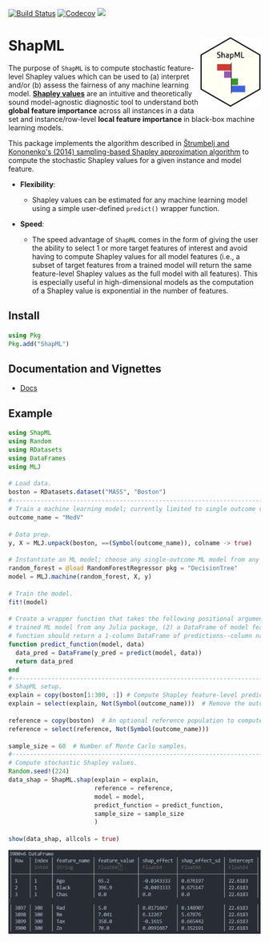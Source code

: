 [![Build Status](https://travis-ci.org/nredell/ShapML.jl.svg?branch=master)](https://travis-ci.org/nredell/ShapML.jl)
[![Codecov](https://codecov.io/gh/nredell/ShapML.jl/branch/master/graph/badge.svg)](https://codecov.io/gh/nredell/ShapML.jl)
[![](https://img.shields.io/badge/docs-dev-blue.svg)](https://nredell.github.io/ShapML.jl/dev)

# ShapML <img src="./tools/ShapML_logo.png" alt="ShapML logo" align="right" height="138.5" style="display: inline-block;">

The purpose of `ShapML` is to compute stochastic feature-level Shapley values which
can be used to (a) interpret and/or (b) assess the fairness of any machine learning model.
**[Shapley values](https://christophm.github.io/interpretable-ml-book/shapley.html)**
are an intuitive and theoretically sound model-agnostic diagnostic tool to understand both **global feature importance** across all instances in a data set and instance/row-level **local feature importance** in black-box machine learning models.

This package implements the algorithm described in
[Štrumbelj and Kononenko's (2014) sampling-based Shapley approximation algorithm](https://link.springer.com/article/10.1007%2Fs10115-013-0679-x)
to compute the stochastic Shapley values for a given instance and model feature.

* **Flexibility**:
    + Shapley values can be estimated for any machine learning model using a simple user-defined `predict()` wrapper function.

* **Speed**:
    + The speed advantage of `ShapML` comes in the form of giving the user the ability to select 1 or more target features of interest and avoid having to compute Shapley values for all model features (i.e., a subset of target features from a trained model will return the same feature-level Shapley values as the full model with all features). This is especially useful in high-dimensional models as the computation of a Shapley value is exponential in the number of features.


## Install

``` julia
using Pkg
Pkg.add("ShapML")
```


## Documentation and Vignettes

* [Docs](https://nredell.github.io/ShapML.jl/dev/)


## Example

``` julia
using ShapML
using Random
using RDatasets
using DataFrames
using MLJ

# Load data.
boston = RDatasets.dataset("MASS", "Boston")
#------------------------------------------------------------------------------
# Train a machine learning model; currently limited to single outcome regression and binary classification.
outcome_name = "MedV"

# Data prep.
y, X = MLJ.unpack(boston, ==(Symbol(outcome_name)), colname -> true)

# Instantiate an ML model; choose any single-outcome ML model from any package.
random_forest = @load RandomForestRegressor pkg = "DecisionTree"
model = MLJ.machine(random_forest, X, y)

# Train the model.
fit!(model)

# Create a wrapper function that takes the following positional arguments: (1) a
# trained ML model from any Julia package, (2) a DataFrame of model features. The
# function should return a 1-column DataFrame of predictions--column names do not matter.
function predict_function(model, data)
  data_pred = DataFrame(y_pred = predict(model, data))
  return data_pred
end
#------------------------------------------------------------------------------
# ShapML setup.
explain = copy(boston[1:300, :]) # Compute Shapley feature-level predictions for 300 instances.
explain = select(explain, Not(Symbol(outcome_name)))  # Remove the outcome column.

reference = copy(boston)  # An optional reference population to compute the baseline prediction.
reference = select(reference, Not(Symbol(outcome_name)))

sample_size = 60  # Number of Monte Carlo samples.
#------------------------------------------------------------------------------
# Compute stochastic Shapley values.
Random.seed!(224)
data_shap = ShapML.shap(explain = explain,
                        reference = reference,
                        model = model,
                        predict_function = predict_function,
                        sample_size = sample_size
                        )

show(data_shap, allcols = true)
```
![](./tools/shap_output.PNG)
